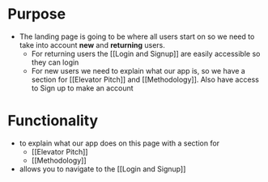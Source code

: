 # Purpose
- The landing page is going to be where all users start on so we need to take into account **new** and **returning** users. 
	- For returning users the [[Login and Signup]] are easily accessible so they can login 
	- For new users we need to explain what our app is, so we have a section for [[Elevator Pitch]] and [[Methodology]]. Also have access to Sign up to make an account

# Functionality
- to explain what our app does on this page with a section for
	- [[Elevator Pitch]]
	- [[Methodology]]
- allows you to navigate to the [[Login and Signup]]